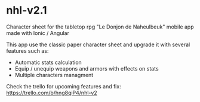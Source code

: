 # nhl-v2.1

Character sheet for the tabletop rpg "Le Donjon de Naheulbeuk" mobile app made with Ionic / Angular

This app use the classic paper character sheet and upgrade it with several features such as:

- Automatic stats calculation
- Equip / unequip weapons and armors with effects on stats
- Multiple characters managment

Check the trello for upcoming features and fix: https://trello.com/b/hng8qiP4/nhl-v2
